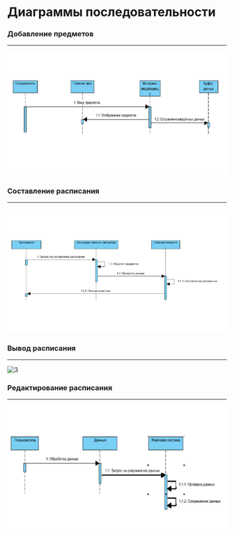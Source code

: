 # Диаграммы последовательности

### Добавление предметов
---

![1](../Sequence/AddP.png)

### Составление расписания
---

![2](../Sequence/CreatureS.png)

### Вывод расписания
---

![3](../Sequence/Output.png)

### Редактирование расписания
---

![4](../Sequence/EditingS.png)
